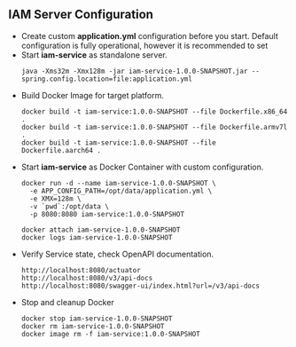 ## IAM Server Configuration

* Create custom __application.yml__ configuration before you start.
  Default configuration is fully operational, however it is recommended 
  to set 
* Start __iam-service__ as standalone server.
  ```
  java -Xms32m -Xmx128m -jar iam-service-1.0.0-SNAPSHOT.jar --spring.config.location=file:application.yml
  ```
* Build Docker Image for target platform.
  ```
  docker build -t iam-service:1.0.0-SNAPSHOT --file Dockerfile.x86_64 .
  docker build -t iam-service:1.0.0-SNAPSHOT --file Dockerfile.armv7l .
  docker build -t iam-service:1.0.0-SNAPSHOT --file Dockerfile.aarch64 .
  ```
* Start __iam-service__ as Docker Container with custom configuration.
  ```
  docker run -d --name iam-service-1.0.0-SNAPSHOT \
    -e APP_CONFIG_PATH=/opt/data/application.yml \
    -e XMX=128m \
    -v `pwd`:/opt/data \
    -p 8080:8080 iam-service:1.0.0-SNAPSHOT  
  
  docker attach iam-service-1.0.0-SNAPSHOT
  docker logs iam-service-1.0.0-SNAPSHOT
  ```
* Verify Service state, check OpenAPI documentation.
  ```
  http://localhost:8080/actuator
  http://localhost:8080/v3/api-docs
  http://localhost:8080/swagger-ui/index.html?url=/v3/api-docs
  ```
* Stop and cleanup Docker
  ```
  docker stop iam-service-1.0.0-SNAPSHOT
  docker rm iam-service-1.0.0-SNAPSHOT
  docker image rm -f iam-service:1.0.0-SNAPSHOT
  ```
